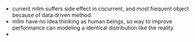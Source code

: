 - current mllm suffers side effect in cocurrent, and most frequent object because of data driven method.
- mllm have no idea thinking as human beings, so way to improve performance can modeling a identical distribution like the reality.
- 